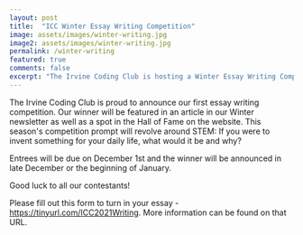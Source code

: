 ```yaml
---
layout: post
title:  "ICC Winter Essay Writing Competition"
image: assets/images/winter-writing.jpg
image2: assets/images/winter-writing.jpg
permalink: /winter-writing
featured: true
comments: false
excerpt: "The Irvine Coding Club is hosting a Winter Essay Writing Competition with the theme  "
---
```


The Irvine Coding Club is proud to announce our first essay writing competition. 
Our winner will be featured in an article in our Winter newsletter as well as a spot in the Hall of Fame on the website.
This season's competition prompt will revolve around STEM: If you were to invent something for your daily life, what would it be and why?

Entrees will be due on December 1st and the winner will be announced in late December or the beginning of January. 

Good luck to all our contestants!


Please fill out this form to turn in your essay - https://tinyurl.com/ICC2021Writing.
More information can be found on that URL. 
